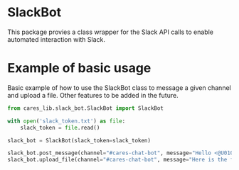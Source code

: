 # SlackBot
This package provies a class wrapper for the Slack API calls to enable automated interaction with Slack.

# Example of basic usage
Basic example of how to use the SlackBot class to message a given channel and upload a file.
Other features to be added in the future.

```python
from cares_lib.slack_bot.SlackBot import SlackBot

with open('slack_token.txt') as file:
    slack_token = file.read()

slack_bot = SlackBot(slack_token=slack_token)

slack_bot.post_message(channel="#cares-chat-bot", message="Hello <@U010KNR38TZ>")
slack_bot.upload_file(channel="#cares-chat-bot", message="Here is the file", filepath="test/", filename="test.txt")
```